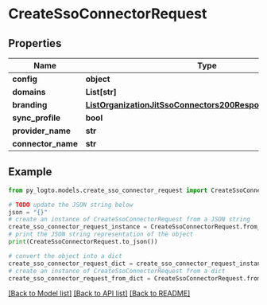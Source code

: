 # CreateSsoConnectorRequest


## Properties

Name | Type | Description | Notes
------------ | ------------- | ------------- | -------------
**config** | **object** | arbitrary | [optional] 
**domains** | **List[str]** |  | [optional] 
**branding** | [**ListOrganizationJitSsoConnectors200ResponseInnerBranding**](ListOrganizationJitSsoConnectors200ResponseInnerBranding.md) |  | [optional] 
**sync_profile** | **bool** |  | [optional] 
**provider_name** | **str** |  | 
**connector_name** | **str** |  | 

## Example

```python
from py_logto.models.create_sso_connector_request import CreateSsoConnectorRequest

# TODO update the JSON string below
json = "{}"
# create an instance of CreateSsoConnectorRequest from a JSON string
create_sso_connector_request_instance = CreateSsoConnectorRequest.from_json(json)
# print the JSON string representation of the object
print(CreateSsoConnectorRequest.to_json())

# convert the object into a dict
create_sso_connector_request_dict = create_sso_connector_request_instance.to_dict()
# create an instance of CreateSsoConnectorRequest from a dict
create_sso_connector_request_from_dict = CreateSsoConnectorRequest.from_dict(create_sso_connector_request_dict)
```
[[Back to Model list]](../README.md#documentation-for-models) [[Back to API list]](../README.md#documentation-for-api-endpoints) [[Back to README]](../README.md)


